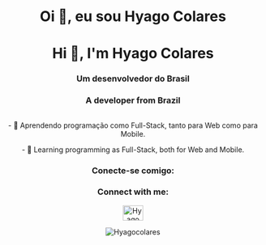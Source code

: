 <h1 align="center">Oi 👋, eu sou Hyago Colares</h1>
<h1 align="center">Hi 👋, I'm Hyago Colares</h1>

<h3 align="center">Um desenvolvedor do Brasil</h3>
<h3 align="center">A developer from Brazil</h3>

<p align="center"> <img src="" alt="" /> </p>

<p align="center"> - 🌱 Aprendendo programação como Full-Stack, tanto para Web como para Mobile.</p>
<p align="center"> - 🌱 Learning programming as Full-Stack, both for Web and Mobile.</p>

<h3 align="center">Conecte-se comigo:</h3>
<h3 align="center">Connect with me:</h3>

<p align="center">
<a href="https://www.linkedin.com/in/hyago-colares/" target="blank"><img align="center" src="https://raw.githubusercontent.com/rahuldkjain/github-profile-readme-generator/master/src/images/icons/Social/linked-in-alt.svg" alt="Hyago Colares" alt="Hyago-Colares" height="30" width="40" /></a>
</p>

<p align="center"><img align="center" src="https://github-readme-stats.vercel.app/api/top-langs?username=Hyagocolares&show_icons=true&locale=en&layout=compact" alt="Hyagocolares" /></p>
